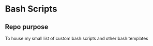 # Bash Scripts

## Repo purpose

To house my small list of custom bash scripts and other bash templates
